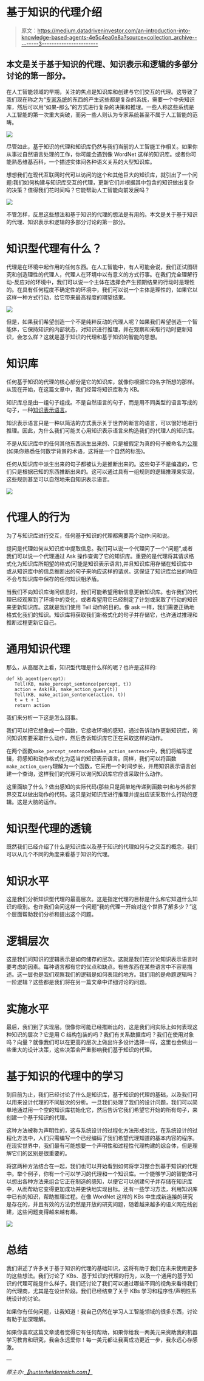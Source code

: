# 基于知识的代理介绍

> 原文：<https://medium.datadriveninvestor.com/an-introduction-into-knowledge-based-agents-4e5c4ea0e8a?source=collection_archive---------3----------------------->

## 本文是关于基于知识的代理、知识表示和逻辑的多部分讨论的第一部分。

在人工智能领域的早期，关注的焦点是知识库和创建与它们交互的代理。这导致了我们现在称之为“[专家系统](https://en.wikipedia.org/wiki/Expert_system)的东西的产生这些都是复杂的系统，需要一个中央知识库，然后可以用“如果-那么”的方式进行复杂的决策和推理。一些人称这些系统是人工智能的第一次重大突破，而另一些人则认为专家系统甚至不属于人工智能的范畴。

![](img/a81b0543134f164f55b7f4351c5092ba.png)

尽管如此，基于知识的代理和知识库仍然与我们当前的人工智能工作相关。如果你从事过自然语言处理的工作，你可能会遇到像 WordNet 这样的知识库。或者你可能熟悉维基百科，一个描述实体间各种语义关系的大型知识库。

想想我们在现代互联网时代可以访问的这个和其他巨大的知识库，就引出了一个问题:我们如何构建与知识库交互的代理，更新它们并根据其中包含的知识做出复杂的决策？值得我们花时间吗？它能帮助人工智能向前发展吗？

![](img/5f5eaa7fb944a4ff5be16c5f5d316f7c.png)

不管怎样，反思这些想法和基于知识的代理的想法是有用的。本文是关于基于知识的代理、知识表示和逻辑的多部分讨论的第一部分。

# 知识型代理有什么？

代理是在环境中起作用的任何东西。在人工智能中，有人可能会说，我们正试图研究和创造理性的代理人，代理人在环境中以有意义的方式行事。在我们完全理解行动-反应对的环境中，我们可以说一个主体在选择会产生预期结果的行动时是理性的。在具有任何程度不确定性的环境中，我们可以说一个主体是理性的，如果它以这样一种方式行动，给它带来最高程度的期望结果。

![](img/3084ec10b0f9866c5e5b35114200b959.png)

但是，如果我们希望创造一个不是纯粹反动的代理人呢？如果我们希望创造一个智能体，它保持知识的内部状态，对知识进行推理，并在观察和采取行动时更新知识，会怎么样？这就是基于知识的代理和基于知识的智能的思想。

# 知识库

任何基于知识的代理的核心部分是它的知识库，就像你根据它的名字所想的那样。从现在开始，在这篇文章中，我们经常将知识库称为 KB。

知识库总是由一组句子组成。不是自然语言的句子，而是用不同类型的语言写成的句子，一种[知识表示语言](https://en.wikipedia.org/wiki/List_of_constructed_languages#Knowledge_representation)。

知识表示语言只是一种以简洁的方式表示关于世界的断言的语言，可以很好地进行推理。因此，为什么我们可能关心用知识表示语言来构造我们的代理人的知识库。

不是从知识库中的任何其他东西派生出来的、只是被假定为真的句子被命名为[公理](https://en.wikipedia.org/wiki/Axiom)(如果你熟悉任何数学背景的术语，这将是一个自然的标签)。

任何从知识库中派生出来的句子都被认为是推断出来的。这些句子不是编造的，它们只是根据已知的东西推断出来的。这可以通过具有一组规则的逻辑推理来实现，这些规则甚至可以自然地来自知识表示语言。

![](img/6797d3b3508d9ea9fe84aa812b5e1b8c.png)

# 代理人的行为

为了与知识库进行交互，任何基于知识的代理都需要两个动作:问和说。

提问是代理如何从知识库中提取信息。我们可以说一个代理问了一个“问题”,或者我们可以说一个代理通过 Ask 操作查询了它的知识库。重要的是代理将其请求格式化为知识库所期望的格式(可能是知识表示语言),并且知识库用存储在知识库中或从知识库中的信息推断出的句子来响应这样的请求。这保证了知识库给出的响应不会与知识库中保存的任何知识相矛盾。

当我们不向知识库询问信息时，我们可能希望用新信息更新知识库。也许我们的代理已经观察到了环境中的变化，或者希望用它已经制定了计划或采取了行动的知识来更新知识库。这就是我们使用 Tell 动作的目的。像 ask 一样，我们需要正确地格式化我们的知识。知识库将获取我们新格式化的句子并存储它，也许通过推理和推断过程更新它自己。

# 通用知识代理

那么，从高层次上看，知识型代理是什么样的呢？也许是这样的:

```
def kb_agent(percept):   
   Tell(KB, make_percept_sentence(percept, t)) 
   action = Ask(KB, make_action_query(t))
   Tell(KB, make_action_sentence(action, t))   
   t = t + 1
   return action
```

我们来分析一下这是怎么回事。

我们可以把它想象成一个函数，它接收环境的感知，通过告诉动作更新知识库，询问知识库要采取什么动作，然后告诉知识库它正在采取这样的动作。

在两个函数`make_percept_sentence`和`make_action_sentence`中，我们将编写逻辑，将感知和动作格式化为适当的知识表示语言。同样，我们可以将函数`make_action_query`理解为一个函数，它采用一个时间步长，并用知识表示语言创建一个查询，这样我们的代理可以询问知识库它应该采取什么动作。

这里面缺了什么？做出感知的实际代码(那些只是简单地传递到函数中)和与外部世界交互以做出动作的代码。这只是对知识库进行推理并提出应该采取什么行动的逻辑。这是大脑的运作。

# 知识型代理的透镜

既然我们已经介绍了什么是知识库以及基于知识的代理如何与之交互的概念，我们可以从几个不同的角度来看基于知识的代理。

# 知识水平

这是我们分析知识型代理的最高层次。这是指定代理的目标是什么和它知道什么知识的级别。也许我们会问这样一个问题“我的代理一开始对这个世界了解多少？”这个层面帮助我们分析和提出这个问题。

# 逻辑层次

这是我们问知识的逻辑表示是如何储存的层次。这就是我们在讨论知识表示语言时要考虑的因素。每种语言都有它的优点和缺点。有些东西在某些语言中不容易描述。这一层也是我们观察我们的逻辑是如何表现的地方。我们用的是命题逻辑吗？一阶逻辑？这些都是我们将在另一篇文章中详细讨论的问题。

# 实施水平

最后，我们到了实现层。很像你可能已经推断出的，这是我们问实际上如何表现这种知识的层次？它是用 C 结构包装的吗？我们有关系数据库吗？我们在使用对象吗？向量？就像我们可以在更高的层次上做出许多设计选择一样，这里也会做出一些重大的设计决策，这些决策会严重影响我们基于知识的代理。

# 基于知识的代理中的学习

到目前为止，我们已经讨论了什么是知识库，基于知识的代理的基础，以及我们可以用来设计代理的不同层次的分析。一旦我们处理了我们的设计问题，我们可以简单地通过用一个空的知识库初始化它，然后告诉它我们希望它开始的所有句子，来创建一个基于知识的代理。

这种方法被称为声明性的，这与系统设计的过程化方法形成对比，在系统设计的过程化方法中，人们只需编写一个已经编码了我们希望代理知道的基本内容的程序。在现实世界中，我们最有可能想要一个声明性和过程性代理构建的综合体，但是理解它们的区别是很重要的。

将这两种方法结合在一起，我们也可以开始看到如何将学习整合到基于知识的代理中。举个例子，你有一个可以学习的代理和一个知识库。一个能够学习的智能体可以想出各种方法来组合它正在制造的感知，以便它可以创建句子并存储在知识库中，从而帮助它变得更加成功并更快地实现目标。还有一些学习方法，利用知识库中已有的知识，帮助推理过程。在像 WordNet 这样的 KBs 中生成新连接的研究是存在的，并且有效的方法仍然是开放的研究问题，随着越来越多的语义网在线创建，这些问题变得越来越有趣。

![](img/233962ae1f41f773a32bbfe43f8035e4.png)

# 总结

我们讲述了许多关于基于知识的代理的基础知识，这将有助于我们在未来使用更多的这些想法。我们讨论了 KBs、基于知识的代理的行为，以及一个通用的基于知识的代理可能是什么样子。我们还讨论了我们可以通过哪些不同的视角来看待我们的代理商，尤其是在设计阶段。我们已经结束了关于 KBs 学习和程序性/声明性系统设计的讨论。

如果你有任何问题，让我知道！我自己仍然在学习人工智能领域的很多东西，讨论有助于加深理解。

如果你喜欢这篇文章或者觉得它有任何帮助，如果你给我一两美元来资助我的机器学习教育和研究，我会永远爱你！每一美元都让我离成功更近一步，我永远心存感激。

—

*原主办:*[*【hunterheidenreich.com】*](http://hunterheidenreich.com/blog/knowledge-based-agents/)